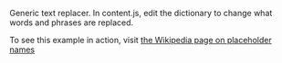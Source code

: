 Generic text replacer. In content.js, edit the dictionary to change what words and phrases are replaced.

To see this example in action, visit [the Wikipedia page on placeholder names](https://en.wikipedia.org/wiki/Placeholder_name)
